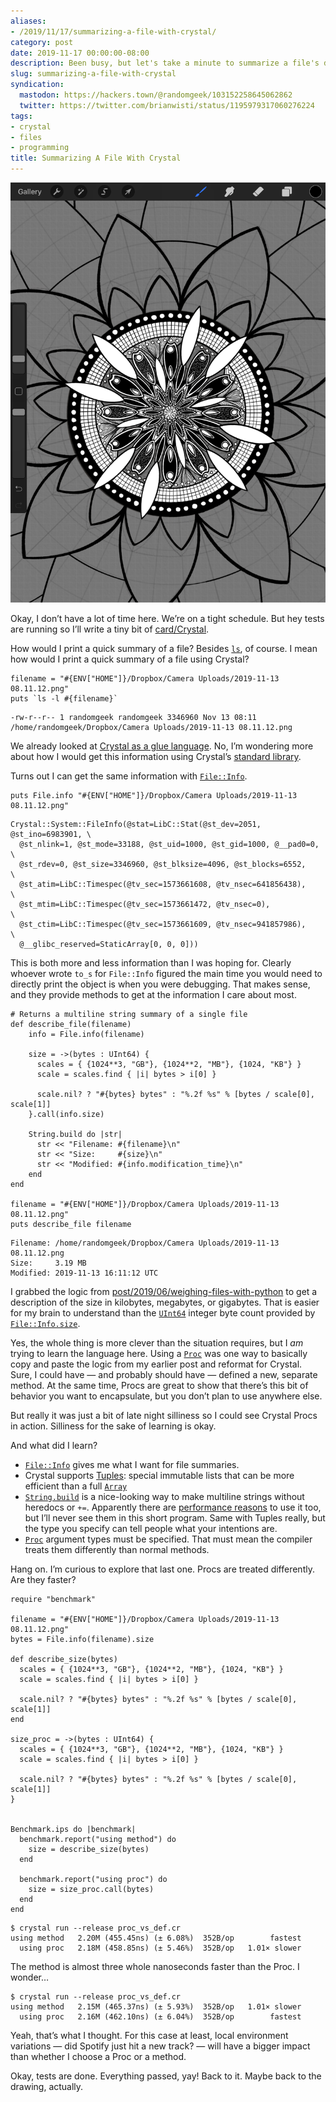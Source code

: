 ```yaml
---
aliases:
- /2019/11/17/summarizing-a-file-with-crystal/
category: post
date: 2019-11-17 00:00:00-08:00
description: Been busy, but let's take a minute to summarize a file's details with [Crystal](https://crystal-lang.org/)
slug: summarizing-a-file-with-crystal
syndication:
  mastodon: https://hackers.town/@randomgeek/103152258645062862
  twitter: https://twitter.com/brianwisti/status/1195979317060276224
tags:
- crystal
- files
- programming
title: Summarizing A File With Crystal
---
```


![attachments/img/2019/cover-2019-11-17.png](../../../attachments/img/2019/cover-2019-11-17.png)

Okay, I don’t have a lot of time here. We’re on a tight schedule. But hey tests are running so I’ll write a tiny bit of [card/Crystal](../../../card/Crystal.md).

How would I print a quick summary of a file? Besides [`ls`](http://www.man7.org/linux/man-pages/man1/ls.1.html), of course. I mean how would I print a quick summary of a file using Crystal?

````crystal
filename = "#{ENV["HOME"]}/Dropbox/Camera Uploads/2019-11-13 08.11.12.png"
puts `ls -l #{filename}`
````

````
-rw-r--r-- 1 randomgeek randomgeek 3346960 Nov 13 08:11 /home/randomgeek/Dropbox/Camera Uploads/2019-11-13 08.11.12.png
````

We already looked at [Crystal as a glue language](../08/trying-the-crystal-language.md). No, I’m wondering more about how I would get this information using Crystal’s [standard library](https://crystal-lang.org/api/).

Turns out I can get the same information with [`File::Info`](https://crystal-lang.org/api/File/Info.html).

````crystal
puts File.info "#{ENV["HOME"]}/Dropbox/Camera Uploads/2019-11-13 08.11.12.png"
````

````
Crystal::System::FileInfo(@stat=LibC::Stat(@st_dev=2051, @st_ino=6983901, \
  @st_nlink=1, @st_mode=33188, @st_uid=1000, @st_gid=1000, @__pad0=0,     \
  @st_rdev=0, @st_size=3346960, @st_blksize=4096, @st_blocks=6552,        \
  @st_atim=LibC::Timespec(@tv_sec=1573661608, @tv_nsec=641856438),        \
  @st_mtim=LibC::Timespec(@tv_sec=1573661472, @tv_nsec=0),                \
  @st_ctim=LibC::Timespec(@tv_sec=1573661609, @tv_nsec=941857986),        \
  @__glibc_reserved=StaticArray[0, 0, 0]))
````

This is both more and less information than I was hoping for. Clearly whoever wrote `to_s` for `File::Info` figured the main time you would need to directly print the object is when you were debugging. That makes sense, and they provide methods to get at the information I care about most.

````crystal
# Returns a multiline string summary of a single file
def describe_file(filename)
    info = File.info(filename)

    size = ->(bytes : UInt64) {
      scales = { {1024**3, "GB"}, {1024**2, "MB"}, {1024, "KB"} }
      scale = scales.find { |i| bytes > i[0] }

      scale.nil? ? "#{bytes} bytes" : "%.2f %s" % [bytes / scale[0], scale[1]]
    }.call(info.size)

    String.build do |str|
      str << "Filename: #{filename}\n"
      str << "Size:     #{size}\n"
      str << "Modified: #{info.modification_time}\n"
    end
end

filename = "#{ENV["HOME"]}/Dropbox/Camera Uploads/2019-11-13 08.11.12.png"
puts describe_file filename
````

````
Filename: /home/randomgeek/Dropbox/Camera Uploads/2019-11-13 08.11.12.png
Size:     3.19 MB
Modified: 2019-11-13 16:11:12 UTC
````

I grabbed the logic from [post/2019/06/weighing-files-with-python](../06/weighing-files-with-python.md) to get a description of the size in kilobytes, megabytes, or gigabytes. That is easier for my brain to understand than the [`UInt64`](https://crystal-lang.org/api/UInt64.html) integer byte count provided by [`File::Info.size`](https://crystal-lang.org/api/File/Info.html#size:UInt64-instance-method).

Yes, the whole thing is more clever than the situation requires, but I *am* trying to  learn the language here. Using a [`Proc`](https://crystal-lang.org/api/Proc.html) was one way to basically copy and paste the logic from my earlier post and reformat for Crystal. Sure, I could have — and probably should have — defined a new, separate method. At the same time, Procs are great to show that there’s this bit of behavior you want to encapsulate, but you don’t plan to use anywhere else.

But really it was just a bit of late night silliness so I could see Crystal Procs in action. Silliness for the sake of learning is okay.

And what did I learn?

* [`File::Info`](https://crystal-lang.org/api/File/Info.html) gives me what I want for file summaries.
* Crystal supports [Tuples](https://crystal-lang.org/api/Tuple.html): special immutable lists that can be more efficient than a full [`Array`](https://crystal-lang.org/api/Array.html)
* [`String.build`](https://crystal-lang.org/api/String.html#build(capacity=64,&block):self-class-method) is a nice-looking way to make multiline strings without heredocs or `+=`. Apparently there are [performance reasons](https://crystal-lang.org/reference/guides/performance.html) to use it too, but I’ll never see them in this short program. Same with Tuples really, but the type you specify can tell people what your intentions are.
* [`Proc`](https://crystal-lang.org/api/Proc.html) argument types must be specified. That must mean the compiler treats them differently than normal methods.

Hang on. I’m curious to explore that last one. Procs are treated differently. Are they faster?

````crystal
require "benchmark"

filename = "#{ENV["HOME"]}/Dropbox/Camera Uploads/2019-11-13 08.11.12.png"
bytes = File.info(filename).size

def describe_size(bytes)
  scales = { {1024**3, "GB"}, {1024**2, "MB"}, {1024, "KB"} }
  scale = scales.find { |i| bytes > i[0] }

  scale.nil? ? "#{bytes} bytes" : "%.2f %s" % [bytes / scale[0], scale[1]]
end

size_proc = ->(bytes : UInt64) {
  scales = { {1024**3, "GB"}, {1024**2, "MB"}, {1024, "KB"} }
  scale = scales.find { |i| bytes > i[0] }

  scale.nil? ? "#{bytes} bytes" : "%.2f %s" % [bytes / scale[0], scale[1]]
}


Benchmark.ips do |benchmark|
  benchmark.report("using method") do
    size = describe_size(bytes)
  end

  benchmark.report("using proc") do
    size = size_proc.call(bytes)
  end
end
````

````
$ crystal run --release proc_vs_def.cr
using method   2.20M (455.45ns) (± 6.08%)  352B/op        fastest
  using proc   2.18M (458.85ns) (± 5.46%)  352B/op   1.01× slower
````

The method is almost three whole nanoseconds faster than the Proc. I wonder…

````console
$ crystal run --release proc_vs_def.cr
using method   2.15M (465.37ns) (± 5.93%)  352B/op   1.01× slower
  using proc   2.16M (462.10ns) (± 6.04%)  352B/op        fastest
````

Yeah, that’s what I thought. For this case at least, local environment variations — did Spotify just hit a new track? — will have a bigger impact than whether I choose a Proc or a method.

Okay, tests are done. Everything passed, yay! Back to it. Maybe back to the drawing, actually.
